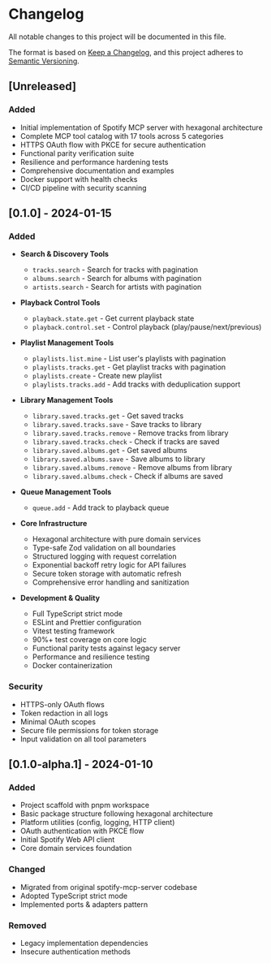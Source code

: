 # Changelog

All notable changes to this project will be documented in this file.

The format is based on [Keep a Changelog](https://keepachangelog.com/en/1.0.0/),
and this project adheres to [Semantic Versioning](https://semver.org/spec/v2.0.0.html).

## [Unreleased]

### Added
- Initial implementation of Spotify MCP server with hexagonal architecture
- Complete MCP tool catalog with 17 tools across 5 categories
- HTTPS OAuth flow with PKCE for secure authentication
- Functional parity verification suite
- Resilience and performance hardening tests
- Comprehensive documentation and examples
- Docker support with health checks
- CI/CD pipeline with security scanning

## [0.1.0] - 2024-01-15

### Added
- **Search & Discovery Tools**
  - `tracks.search` - Search for tracks with pagination
  - `albums.search` - Search for albums with pagination
  - `artists.search` - Search for artists with pagination

- **Playback Control Tools**
  - `playback.state.get` - Get current playback state
  - `playback.control.set` - Control playback (play/pause/next/previous)

- **Playlist Management Tools**
  - `playlists.list.mine` - List user's playlists with pagination
  - `playlists.tracks.get` - Get playlist tracks with pagination
  - `playlists.create` - Create new playlist
  - `playlists.tracks.add` - Add tracks with deduplication support

- **Library Management Tools**
  - `library.saved.tracks.get` - Get saved tracks
  - `library.saved.tracks.save` - Save tracks to library
  - `library.saved.tracks.remove` - Remove tracks from library
  - `library.saved.tracks.check` - Check if tracks are saved
  - `library.saved.albums.get` - Get saved albums
  - `library.saved.albums.save` - Save albums to library
  - `library.saved.albums.remove` - Remove albums from library
  - `library.saved.albums.check` - Check if albums are saved

- **Queue Management Tools**
  - `queue.add` - Add track to playback queue

- **Core Infrastructure**
  - Hexagonal architecture with pure domain services
  - Type-safe Zod validation on all boundaries
  - Structured logging with request correlation
  - Exponential backoff retry logic for API failures
  - Secure token storage with automatic refresh
  - Comprehensive error handling and sanitization

- **Development & Quality**
  - Full TypeScript strict mode
  - ESLint and Prettier configuration
  - Vitest testing framework
  - 90%+ test coverage on core logic
  - Functional parity tests against legacy server
  - Performance and resilience testing
  - Docker containerization

### Security
- HTTPS-only OAuth flows
- Token redaction in all logs
- Minimal OAuth scopes
- Secure file permissions for token storage
- Input validation on all tool parameters

## [0.1.0-alpha.1] - 2024-01-10

### Added
- Project scaffold with pnpm workspace
- Basic package structure following hexagonal architecture
- Platform utilities (config, logging, HTTP client)
- OAuth authentication with PKCE flow
- Initial Spotify Web API client
- Core domain services foundation

### Changed
- Migrated from original spotify-mcp-server codebase
- Adopted TypeScript strict mode
- Implemented ports & adapters pattern

### Removed
- Legacy implementation dependencies
- Insecure authentication methods